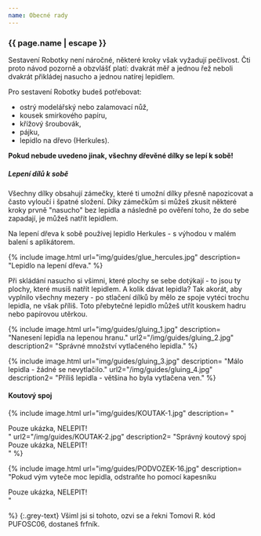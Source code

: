 ```yaml
---
name: Obecné rady
---
```


### {{ page.name | escape }}

Sestavení Robotky není náročné, některé kroky však vyžadují pečlivost. Čti proto návod pozorně a obzvlášť platí: dvakrát měř a jednou řež neboli dvakrát přikládej nasucho a jednou natírej lepidlem.

Pro sestavení Robotky budeš potřebovat:
* ostrý modelářský nebo zalamovací nůž,
* kousek smirkového papíru,
* křížový šroubovák,
* pájku,
* lepidlo na dřevo (Herkules).

**Pokud nebude uvedeno jinak, všechny dřevěné dílky se lepí k sobě!**

##### Lepení dílů k sobě
Všechny dílky obsahují zámečky, které ti umožní dílky přesně napozicovat a často vyloučí i špatné složení. Díky zámečkům si můžeš zkusit některé kroky prvně "nasucho" bez lepidla a následně po ověření toho, že do sebe zapadají, je můžeš natřít lepidlem.

Na lepení dřeva k sobě používej lepidlo Herkules - s výhodou v malém balení s aplikátorem.

{% include image.html 
    url="img/guides/glue_hercules.jpg" 
    description=
        "Lepidlo na lepení dřeva."
%}

Při skládání nasucho si všimni, které plochy se sebe dotýkají - to jsou ty plochy, které musíš natřít lepidlem. A kolik dávat lepidla? Tak akorát, aby vyplnilo všechny mezery - po stlačení dílků by mělo ze spoje vytéci trochu lepidla, ne však příliš. Toto přebytečné lepidlo můžeš utřít kouskem hadru nebo papírovou utěrkou.

{% include image.html 
    url="img/guides/gluing_1.jpg" 
    description=
        "Nanesení lepidla na lepenou hranu."
    url2="/img/guides/gluing_2.jpg" 
    description2=
        "Správné množství vytlačeného lepidla."
%}

{% include image.html 
    url="img/guides/gluing_3.jpg" 
    description=
        "Málo lepidla - žádné se nevytlačilo."
    url2="/img/guides/gluing_4.jpg" 
    description2=
        "Příliš lepidla - většina ho byla vytlačena ven."
%}

#### Koutový spoj

{% include image.html 
    url="img/guides/KOUTAK-1.jpg" 
    description=
        "
<div class=\"alert\">Pouze ukázka, NELEPIT!</div>"
    url2="/img/guides/KOUTAK-2.jpg" 
    description2=
        "Správný koutový spoj 
<div class=\"alert\">Pouze ukázka, NELEPIT!</div>"
%}

{% include image.html 
    url="img/guides/PODVOZEK-16.jpg" 
    description=
        "Pokud vým vyteče moc lepidla, odstraňte ho pomocí kapesníku 
<div class=\"alert\">Pouze ukázka, NELEPIT!</div>"

%}
{:.grey-text}
Všiml jsi si tohoto, ozvi se a řekni Tomovi R. kód PUFOSC06, dostaneš frfník.